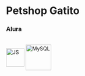 # <h1>Petshop Gatito</h1>

<h3>Alura</h3>

<div style="display: inline_block"><br>
 <img  align="center" alt="JS" height="50" width="50" src="https://cdn.jsdelivr.net/gh/devicons/devicon/icons/javascript/javascript-plain.svg" />
 <img  align="center" alt="MySQL" height="70" width="70" src="https://cdn.jsdelivr.net/gh/devicons/devicon/icons/mysql/mysql-original-wordmark.svg" />
</div>
